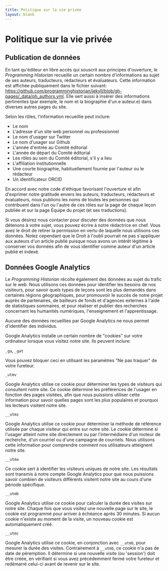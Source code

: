 ```yaml
---
title: Politique sur la vie privée
layout: blank
---
```


# Politique sur la vie privée

## Publication de données

En tant qu'éditeur en libre accès qui souscrit aux principes d'ouverture, le *Programming Historian* recueille un certain nombre d'informations au sujet de ses auteurs, traducteurs, rédacteurs et évaluateurs. Cette information est affichée publiquement dans le fichier suivant: <https://github.com/programminghistorian/jekyll/blob/gh-pages/_data/ph_authors.yml>. Elle sert aussi à insérer des informations pertinentes (par exemple, le nom et la biographie d'un.e auteur.e) dans diverses autres pages du site.

Selon les rôles, l'information recueillie peut inclure:

- Le nom
- L'adresse d'un site web personnel ou professionnel
- Le nom d'usager sur Twitter
- Le nom d'usager sur Github
- L'année d'entrée au Comité éditorial
- L'année de départ du Comité éditorial
- Les rôles au sein du Comité éditorial, s'il y a lieu
- L'affiliation institutionnelle
- Une courte biographie, habituellement fournie par l'auteur ou le rédacteur
- Un identificateur ORCID

En accord avec notre code d'éthique favorisant l'ouverture et afin d'exprimer notre gratitude envers les auteurs, traducteurs, rédacteurs et évaluateurs, nous publions les noms de toutes les personnes qui contribuent dans l'un ou l'autre de ces rôles sur la page de chaque leçon publiée et sur la page Équipe du projet (et ses traductions).

Si vous désirez nous contacter pour discuter des données que nous détenons à votre sujet, vous pouvez écrire à notre rédactrice en chef. Vous avez le droit de retirer la permission en vertu de laquelle nous utilisons ces données. Notez cependant que le Droit à l'oubli pourrait ne pas s'appliquer aux auteurs d'un article publié puisque nous avons un intérêt légitime à conserver vos données afin de vous identifier comme auteur d'un article publié et indexé.

## Données Google Analytics

Le *Programming Historian* récolte également des données au sujet du trafic sur le web. Nous utilisons ces données pour identifier les besoins de nos visiteurs, pour savoir quels types de leçons sont les plus demandés dans certaines régions géographiques, pour promouvoir le succès de notre projet auprès de partenaires, de bailleurs de fonds et d'agences externes à l'aide de statistiques sommaires, et pour réaliser et publier des recherches concernant les humanités numériques, l'enseignement et l'apprentissage.

Aucune des données recueillies par Google Analytics ne nous permet d'identifier des individus.

Google Analytics installe un certain nombre de "cookies" sur votre ordinateur lorsque vous visitez notre site. Ils peuvent inclure:

`_ga`, `_gat`

Vous pouvez bloquer ceci en utilisant les paramètres "Ne pas traquer" de votre fureteur. 

`_utmv`

Google Analytics utilise ce cookie pour déterminer les types de visiteurs qui consultent notre site. Ce cookie détermine les préférences de l'usager en fonction des pages visitées, afin que nous puissions utiliser cette information pour savoir quelles pages sont les plus populaires et pourquoi les lecteurs visitent notre site.

`__utmz`

Google Analytics utilise ce cookie pour déterminer la méthode de référence utilisée par chaque visiteur qui entre sur notre site. Le cookie détermine si l'usager atteint notre site directement ou par l'intermédiaire d'un moteur de recherche, d'un courriel ou d'une campagne de courriels. Nous utilisons cette information pour comprendre comment nos utilisateurs atteignent notre site. 

`__utma`

Ce cookie sert à identifier les visiteurs uniques de notre site. Les résultats sont transmis à notre compte Google Analytics pour que nous puissions savoir combien de visiteurs différents visitent notre site au cours d'une période spécifique.

`__utmb`

Google Analytics utilise ce cookie pour calculer la durée des visites sur notre site. Chaque fois que vous visitez une nouvelle page sur le site, le cookie est programmé pour arriver à échéance après 30 minutes. Si aucun cookie n'existe au moment de la visite, un nouveau cookie est automatiquement créé.

`__utmc`

Google Analytics utilise ce cookie, en conjonction avec `__utmb`, pour mesurer la durée des visites. Contrairement à `__utmb`, ce cookie n'a pas de date de péremption. Il détermine si une nouvelle visite (ou 'session') doit être créée, en vérifiant si vous avez précédemment fermé votre fureteur et redémarré celui-ci avant de revenir sur le site. 
